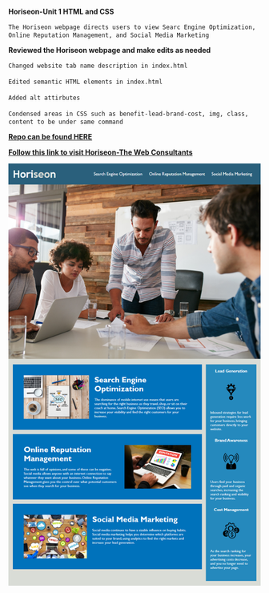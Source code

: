 **Horiseon-Unit 1 HTML and CSS**

    The Horiseon webpage directs users to view Searc Engine Optimization, Online Reputation Management, and Social Media Marketing


**Reviewed the Horiseon webpage and make edits as needed**


    Changed website tab name description in index.html

    Edited semantic HTML elements in index.html

    Added alt attirbutes

    Condensed areas in CSS such as benefit-lead-brand-cost, img, class, content to be under same command
    
    
**[Repo can be found HERE](https://github.com/VernPG/semantic-html.git)**


**[Follow this link to visit Horiseon-The Web Consultants](https://vernpg.github.io/semantic-html/)**

![Preview image](./Assets/images/01-html-css-git-homework-demo.png)